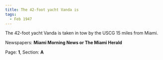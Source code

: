 ```yaml
---  
title: The 42-foot yacht Vanda is  
tags:  
  - Feb 1947  
---  
```

  
The 42-foot yacht Vanda is taken in tow by the USCG 15 miles from Miami.  
  
Newspapers: **Miami Morning News or The Miami Herald**  
  
Page: **1**, Section: **A** 
